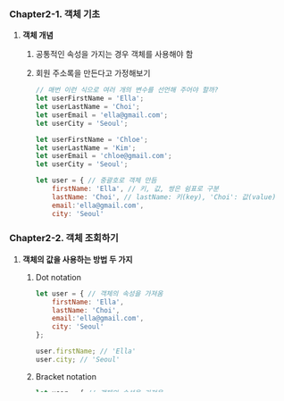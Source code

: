 ### ****Chapter2-1. 객체 기초****

1. **객체 개념**
    1. 공통적인 속성을 가지는 경우 객체를 사용해야 함
    2. 회원 주소록을 만든다고 가정해보기
        
        ```jsx
        // 매번 이런 식으로 여러 개의 변수를 선언해 주어야 할까?
        let userFirstName = 'Ella';
        let userLastName = 'Choi';
        let userEmail = 'ella@gmail.com';
        let userCity = 'Seoul';
        
        let userFirstName = 'Chloe';
        let userLastName = 'Kim';
        let userEmail = 'chloe@gmail.com';
        let userCity = 'Seoul';
        ```
        
        ```jsx
        let user = { // 중괄호로 객체 만듬
        	firstName: 'Ella', // 키, 값, 쌍은 쉼표로 구분
        	lastName: 'Choi', // lastName: 키(key), 'Choi': 값(value)
        	email:'ella@gmail.com',
        	city: 'Seoul'
        ```
        

### ****Chapter2-2. 객체 조회하기****

1. **객체의 값을 사용하는 방법 두 가지**
    1. Dot notation
        
        ```jsx
        let user = { // 객체의 속성을 가져옴
        	firstName: 'Ella', 
        	lastName: 'Choi', 
        	email:'ella@gmail.com',
        	city: 'Seoul'
        };
        
        user.firstName; // 'Ella'
        user.city; // 'Seoul'
        ```
        
    2. Bracket notation
        
        ```jsx
        let user = { // 객체의 속성을 가져옴
        	firstName: 'Ella', 
        	lastName: 'Choi', 
        	email:'ella@gmail.com',
        	city: 'Seoul'
        };
        
        user['firstName']; // 'Ella': 키 값이 대괄호 안에 문자열로 들어감
        user['city']; // 'Seoul'
        ```
        

### ****Chapter2-3. 객체 다루기****

1. **흔히 하는 실수**
    1. 문자열 작성 시
        
        ```jsx
        user['firstName']; // 'Ella'
        user[firstName]; // ReferenceError: firstName is not defined -> 키 값이 아니라 변수처럼 취급되고 있는 것임
        ```
        
        ```jsx
        user // {firstName: 'Ella', lastName: 'Choi', email: 'ella@gmail.com', city: 'Seoul'}
        let keyname = 'firstName'; // undefined
        user[keyname] // 'Ella'
        user[keyname] === user['firstName'] // true
        
        let firstName = 'Ella' // undefined
        user[firstName] === user['firstName'] // false
        user[keyname] === user['firstName'] // true
        
        user['firstName'] === user.firstName // true
        user[firstName] === user.firstName // false
        user[firstName] === user['firstName'] // false
        ```
        
2. **객체를 다루는 다양한 방법**
    1. Bracket notation: 키 값이 동적으로 변할 때 반드시 사용 
        
        ```jsx
        let person = {
        	name: 'Steve',
        	age: 16
        };
        function getProperty(obj, propertyName) {
        	return obj[propertyName]; // obj['name'] 
        // [propertyName]가 아닌 .name을 넣으면 계속 Steve만 나올 것
        // .propertyName을 넣으면 안됨. propertyName이라는 키 이름이 있어야 넣을 수 있음
        }
        
        //1
        let output = getProperty(person, 'name');
        console.log(output); // -> 'Steve'
        
        //2
        let output = getProperty(person, 'age');
        console.log(output2); // -> 16
        ```
        
    2. dot/bracket notation으로 값을 추가할 수도 있음
        
        ```jsx
        let tweet = {
        	writer: 'Stevelee',
        	createdAt: '2022-02-28 12:03:33',
        	content: '프리코스 재밌어요'
        };
        
        tweet['category'] = '잡담';
        tweet.isPublic = true;
        tweet.tags = ['#코드스테이츠', '#프리코스']
        ```
        
    3. delete 키워드로 속성 삭제도 가능
        
        ```jsx
        let tweet = {
        	writer: 'Stevelee',
        	createdAt: '2022-02-28 12:03:33',
        	content: '프리코스 재밌어요'
        };
        
        delete tweet.createdAt; // createAt 키-값 쌍을 지웁니다
        tweet.createdAt // 지워졌으니 undefined로 나옴
        
        // tweet은 다음과 같게 됨
        // {writer: 'stevelee', content: '프리코스 재밌어요'}
        ```
        
    4. in 연산자로 해당하는 키가 있는지 확인 가능